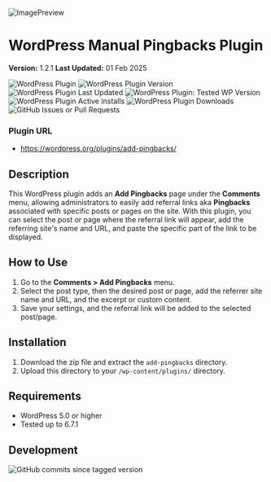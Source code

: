 ![ImagePreview](https://repository-images.githubusercontent.com/882242461/5bce947a-e805-4cef-bd1a-ef10a9901040)
# WordPress Manual Pingbacks Plugin
**Version:** 1.2.1
**Last Updated:** 01 Feb 2025

![WordPress Plugin](https://img.shields.io/badge/Add%20Pingbacks-WP?logo=wordpress&label=WP%20Plugin)
![WordPress Plugin Version](https://img.shields.io/wordpress/plugin/v/add-pingbacks)
![WordPress Plugin Last Updated](https://img.shields.io/wordpress/plugin/last-updated/add-pingbacks)
![WordPress Plugin: Tested WP Version](https://img.shields.io/wordpress/plugin/tested/add-pingbacks)
![WordPress Plugin Active Installs](https://img.shields.io/wordpress/plugin/installs/add-pingbacks)
![WordPress Plugin Downloads](https://img.shields.io/wordpress/plugin/dm/add-pingbacks)
![GitHub Issues or Pull Requests](https://img.shields.io/github/issues/simonquasar/add-pingbacks)

### Plugin URL
- https://wordpress.org/plugins/add-pingbacks/

## Description
This WordPress plugin adds an **Add Pingbacks** page under the **Comments** menu, allowing administrators to easily add referral links aka **Pingbacks** associated with specific posts or pages on the site. With this plugin, you can select the post or page where the referral link will appear, add the referring site's name and URL, and paste the specific part of the link to be displayed.

## How to Use
1. Go to the **Comments > Add Pingbacks** menu.
2. Select the post type, then the desired post or page, add the referrer site name and URL, and the excerpt or custom content.
4. Save your settings, and the referral link will be added to the selected post/page.

## Installation
1. Download the zip file and extract the `add-pingbacks` directory.
2. Upload this directory to your `/wp-content/plugins/` directory.

## Requirements
- WordPress 5.0 or higher
- Tested up to 6.7.1

## Development
![GitHub commits since tagged version](https://img.shields.io/github/commits-since/simonquasar/add-pingbacks/1.2.1)
